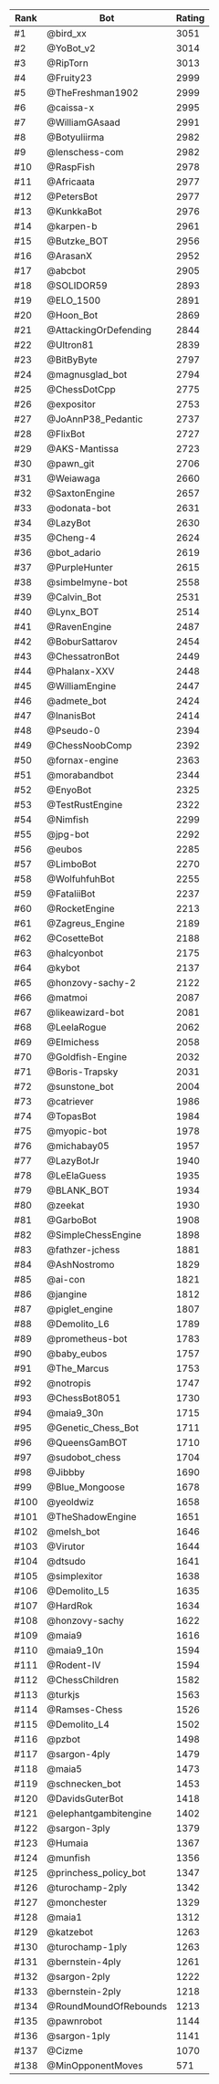 Rank|Bot|Rating
---|---|---
#1|@bird_xx|3051
#2|@YoBot_v2|3014
#3|@RipTorn|3013
#4|@Fruity23|2999
#5|@TheFreshman1902|2999
#6|@caissa-x|2995
#7|@WilliamGAsaad|2991
#8|@Botyuliirma|2982
#9|@lenschess-com|2982
#10|@RaspFish|2978
#11|@Africaata|2977
#12|@PetersBot|2977
#13|@KunkkaBot|2976
#14|@karpen-b|2961
#15|@Butzke_BOT|2956
#16|@ArasanX|2952
#17|@abcbot|2905
#18|@SOLIDOR59|2893
#19|@ELO_1500|2891
#20|@Hoon_Bot|2869
#21|@AttackingOrDefending|2844
#22|@Ultron81|2839
#23|@BitByByte|2797
#24|@magnusglad_bot|2794
#25|@ChessDotCpp|2775
#26|@expositor|2753
#27|@JoAnnP38_Pedantic|2737
#28|@FlixBot|2727
#29|@AKS-Mantissa|2723
#30|@pawn_git|2706
#31|@Weiawaga|2660
#32|@SaxtonEngine|2657
#33|@odonata-bot|2631
#34|@LazyBot|2630
#35|@Cheng-4|2624
#36|@bot_adario|2619
#37|@PurpleHunter|2615
#38|@simbelmyne-bot|2558
#39|@Calvin_Bot|2531
#40|@Lynx_BOT|2514
#41|@RavenEngine|2487
#42|@BoburSattarov|2454
#43|@ChessatronBot|2449
#44|@Phalanx-XXV|2448
#45|@WilliamEngine|2447
#46|@admete_bot|2424
#47|@InanisBot|2414
#48|@Pseudo-0|2394
#49|@ChessNoobComp|2392
#50|@fornax-engine|2363
#51|@morabandbot|2344
#52|@EnyoBot|2325
#53|@TestRustEngine|2322
#54|@Nimfish|2299
#55|@jpg-bot|2292
#56|@eubos|2285
#57|@LimboBot|2270
#58|@WolfuhfuhBot|2255
#59|@FataliiBot|2237
#60|@RocketEngine|2213
#61|@Zagreus_Engine|2189
#62|@CosetteBot|2188
#63|@halcyonbot|2175
#64|@kybot|2137
#65|@honzovy-sachy-2|2122
#66|@matmoi|2087
#67|@likeawizard-bot|2081
#68|@LeelaRogue|2062
#69|@Elmichess|2058
#70|@Goldfish-Engine|2032
#71|@Boris-Trapsky|2031
#72|@sunstone_bot|2004
#73|@catriever|1986
#74|@TopasBot|1984
#75|@myopic-bot|1978
#76|@michabay05|1957
#77|@LazyBotJr|1940
#78|@LeElaGuess|1935
#79|@BLANK_BOT|1934
#80|@zeekat|1930
#81|@GarboBot|1908
#82|@SimpleChessEngine|1898
#83|@fathzer-jchess|1881
#84|@AshNostromo|1829
#85|@ai-con|1821
#86|@jangine|1812
#87|@piglet_engine|1807
#88|@Demolito_L6|1789
#89|@prometheus-bot|1783
#90|@baby_eubos|1757
#91|@The_Marcus|1753
#92|@notropis|1747
#93|@ChessBot8051|1730
#94|@maia9_30n|1715
#95|@Genetic_Chess_Bot|1711
#96|@QueensGamBOT|1710
#97|@sudobot_chess|1704
#98|@Jibbby|1690
#99|@Blue_Mongoose|1678
#100|@yeoldwiz|1658
#101|@TheShadowEngine|1651
#102|@melsh_bot|1646
#103|@Virutor|1644
#104|@dtsudo|1641
#105|@simplexitor|1638
#106|@Demolito_L5|1635
#107|@HardRok|1634
#108|@honzovy-sachy|1622
#109|@maia9|1616
#110|@maia9_10n|1594
#111|@Rodent-IV|1594
#112|@ChessChildren|1582
#113|@turkjs|1563
#114|@Ramses-Chess|1526
#115|@Demolito_L4|1502
#116|@pzbot|1498
#117|@sargon-4ply|1479
#118|@maia5|1473
#119|@schnecken_bot|1453
#120|@DavidsGuterBot|1418
#121|@elephantgambitengine|1402
#122|@sargon-3ply|1379
#123|@Humaia|1367
#124|@munfish|1356
#125|@princhess_policy_bot|1347
#126|@turochamp-2ply|1342
#127|@monchester|1329
#128|@maia1|1312
#129|@katzebot|1263
#130|@turochamp-1ply|1263
#131|@bernstein-4ply|1261
#132|@sargon-2ply|1222
#133|@bernstein-2ply|1218
#134|@RoundMoundOfRebounds|1213
#135|@pawnrobot|1144
#136|@sargon-1ply|1141
#137|@Cizme|1070
#138|@MinOpponentMoves|571

